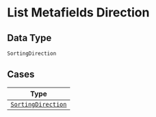 
# List Metafields Direction

## Data Type

`SortingDirection`

## Cases

| Type |
|  --- |
| [`SortingDirection`](../../../doc/models/sorting-direction.md) |

